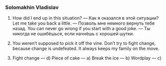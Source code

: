 ### Solomakhin Vladislav 
1) How did I end up in this situation? — Как я оказался в этой ситуации?
Let me take you back a little. — Позволь мне немного вернуть тебя назад.
You can never go wrong if you start with a good joke. — Ты никогда не ошибёшься, если начнёшь с хорошей шутки.


2) You weren’t supposed to pick it off the vine.
Don’t try to fight change, because change is undefeated.
It always keeps my family on the move.


3) Fight change — d) 
Piece of cake — a) 
Break the ice — b) 
Wordplay — c)
